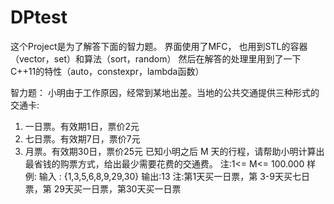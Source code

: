 # DPtest
这个Project是为了解答下面的智力题。
界面使用了MFC， 也用到STL的容器（vector，set）和算法（sort，random）
然后在解答的处理里用到了一下C++11的特性（auto，constexpr，lambda函数）


智力题：
小明由于工作原因，经常到某地出差。当地的公共交通提供三种形式的交通卡:
1) 一日票。有效期1日，票价2元
2) 七日票。有效期7日，票价7元
3) 月票。有效期30日，票价25元
已知小明之后 M 天的行程，请帮助小明计算出最省钱的购票方式，给出最少需要花费的交通费。
注:1<= M<= 100.000
样例:
输入 : {1,3,5,6,8,9,29,30}
输出:13
注:第1天买一日票，第 3-9天买七日票，第 29天买一日票，第30天买一日票
